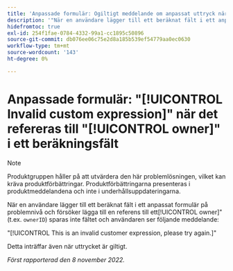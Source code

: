 ```yaml
---
title: 'Anpassade formulär: Ogiltigt meddelande om anpassat uttryck när ägaren refereras i ett beräknat fält'
description: '"När en användare lägger till ett beräknat fält i ett anpassat formulär på problemnivå och försöker lägga till en referens till en ägare (t.ex. "ownerID"), sparas inte fältet och användaren ser följande meddelande: Det här är ett ogiltigt kunduttryck, försök igen.'''
hidefromtoc: true
exl-id: 254f1fae-0784-4332-99a1-cc1895c50896
source-git-commit: db076ee06c75e2d8a185b539ef54779aa0ec0630
workflow-type: tm+mt
source-wordcount: '143'
ht-degree: 0%

---
```


# Anpassade formulär: &quot;[!UICONTROL Invalid custom expression]&quot; när det refereras till &quot;[!UICONTROL owner]&quot; i ett beräkningsfält

>[!NOTE]
>
>Produktgruppen håller på att utvärdera den här problemlösningen, vilket kan kräva produktförbättringar. Produktförbättringarna presenteras i produktmeddelandena och inte i underhållsuppdateringarna.

<!--
>[!NOTE]
>
>This issue was fixed on December 1, 2022.
-->

När en användare lägger till ett beräknat fält i ett anpassat formulär på problemnivå och försöker lägga till en referens till ett[!UICONTROL owner]&quot; (t.ex. `ownerID`) sparas inte fältet och användaren ser följande meddelande:

&quot;[!UICONTROL This is an invalid customer expression, please try again.]&quot;

Detta inträffar även när uttrycket är giltigt.

_Först rapporterad den 8 november 2022._
